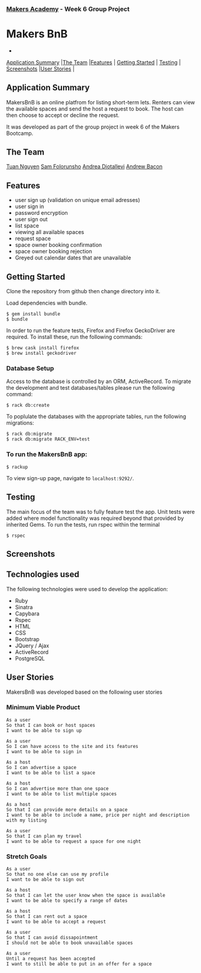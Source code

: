 
### [Makers Academy](http://www.makersacademy.com) - Week 6 Group Project

# Makers BnB
-

[Application Summary](#application-summary) |[The Team](#the-team) |[Features](#features) | [Getting Started](#getting-started) | [Testing](#testing) | [Screenshots](#screenshots) |[User Stories](#user-stories) | 


## Application Summary

MakersBnB is an online platfrom for listing short-term lets. Renters can view the available spaces and send the host a request to book. The host can then choose to accept or decline the request.

It was developed as part of the group project in week 6 of the Makers Bootcamp.

## The Team

[Tuan Nguyen](https://github.com/TuanNguyen1010)
[Sam Folorunsho](https://github.com/samfolo)
[Andrea Diotallevi](https://github.com/AndreaDiotallevi)
[Andrew Bacon](https://github.com/ajbacon)

## Features

* user sign up (validation on unique email adresses)
* user sign in
* password encryption
* user sign out
* list space
* viewing all available spaces
* request space
* space owner booking confirmation
* space owner booking rejection
* Greyed out calendar dates that are unavailable



## Getting Started

Clone the repository from github then change directory into it.

Load dependencies with bundle.
```
$ gem install bundle
$ bundle
```

In order to run the feature tests, Firefox and Firefox GeckoDriver are required. To install these, run the following commands:

```
$ brew cask install firefox
$ brew install geckodriver
```


### Database Setup

Access to the database is controlled by an ORM, ActiveRecord. To migrate the development and test databases/tables please run the following command:

```
$ rack db:create
```

To poplulate the databases with the appropriate tables, run the following migrations:

```
$ rack db:migrate
$ rack db:migrate RACK_ENV=test
```


### To run the MakersBnB app:

```
$ rackup
```


To view sign-up page, navigate to `localhost:9292/`.


## Testing

The main focus of the team was to fully feature test the app. Unit tests were added where model functionality was required beyond that provided by inherited Gems. To run the tests, run rspec within the terminal 

````
$ rspec
````

## Screenshots

## Technologies used

The following technologies were used to develop the application:

 * Ruby
 * Sinatra
 * Capybara
 * Rspec
 * HTML
 * CSS
 * Bootstrap
 * JQuery / Ajax
 * ActiveRecord
 * PostgreSQL

## User Stories

MakersBnB was developed based on the following user stories

### Minimum Viable Product
```
As a user
So that I can book or host spaces
I want to be able to sign up 

As a user
So I can have access to the site and its features
I want to be able to sign in

As a host
So I can advertise a space
I want to be able to list a space

As a host
So I can advertise more than one space
I want to be able to list multiple spaces

As a host
So that I can provide more details on a space
I want to be able to include a name, price per night and description with my listing

As a user
So that I can plan my travel
I want to be able to request a space for one night
```

### Stretch Goals

```
As a user
So that no one else can use my profile
I want to be able to sign out

As a host
So that I can let the user know when the space is available
I want to be able to specify a range of dates

As a host
So that I can rent out a space
I want to be able to accept a request

As a user
So that I can avoid dissapointment
I should not be able to book unavailable spaces

As a user
Until a request has been accepted
I want to still be able to put in an offer for a space
```


